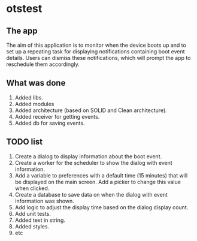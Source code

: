 # otstest

## The app

The aim of this application is to monitor when the device boots up and to set up a repeating task
for displaying notifications containing boot event details. Users can dismiss these notifications,
which will prompt the app to reschedule them accordingly.

## What was done
1. Added libs.
2. Added modules
3. Added architecture (based on SOLID and Clean architecture).
4. Added receiver for getting events.
5. Added db for saving events.

## TODO list

1. Create a dialog to display information about the boot event.
2. Create a worker for the scheduler to show the dialog with event information.
3. Add a variable to preferences with a default time (15 minutes) that will be displayed on the main
   screen. Add a picker to change this value when clicked.
4. Create a database to save data on when the dialog with event information was shown.
5. Add logic to adjust the display time based on the dialog display count.
6. Add unit tests.
7. Added text in string.
8. Added styles.
9. etc
